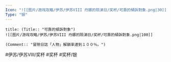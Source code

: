 ```yaml
---
Icon: "![[图片/游戏攻略/伊苏/伊苏VIII 丹娜的陨涕日/奖杯/可靠的傾訴對象.png|30]]"
Type: "银"
---
```

```ad-common-silver-trophy
title: (Title:: "可靠的傾訴對象")
![[图片/游戏攻略/伊苏/伊苏VIII 丹娜的陨涕日/奖杯/可靠的傾訴對象.png|100]]

(Comment:: "冒險日誌「人物」解鎖率達到１００％。")
```

#伊苏/伊苏VIII/奖杯 #奖杯 #奖杯/银
